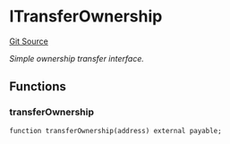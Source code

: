# ITransferOwnership
[Git Source](https://github.com/NaniDAO/accounts/blob/62e6273586d89aaf1fbab7524d5d1d692b2b6b69/src/validators/RecoveryValidator.sol)

*Simple ownership transfer interface.*


## Functions
### transferOwnership


```solidity
function transferOwnership(address) external payable;
```

